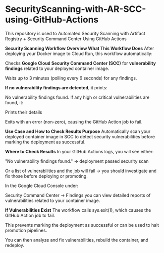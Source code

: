 # SecurityScanning-with-AR-SCC-using-GitHub-Actions
This repository is used to Automated Security Scanning with Artifact Registry + Security Command Center Using GitHub Actions


**Security Scanning Workflow Overview
What This Workflow Does**
After deploying your Docker image to Cloud Run, this workflow automatically:

Checks **Google Cloud Security Command Center (SCC)** for **vulnerability findings** related to your deployed container image.

Waits up to 3 minutes (polling every 6 seconds) for any findings.

**If no vulnerability findings are detected**, it prints:

No vulnerability findings found.
If any high or critical vulnerabilities are found, it:

Prints their details

Exits with an error (non-zero), causing the GitHub Action job to fail.

**Use Case and How to Check Results
Purpose**
Automatically scan your deployed container image in SCC to detect security vulnerabilities before marking the deployment as successful.

**Where to Check Results**
In your GitHub Actions logs, you will see either:

"No vulnerability findings found." → deployment passed security scan

Or a list of vulnerabilities and the job will fail → you should investigate and fix those before deploying or promoting.

In the Google Cloud Console under:


Security Command Center → Findings
you can view detailed reports of vulnerabilities related to your container image.

**If Vulnerabilities Exist**
The workflow calls sys.exit(1), which causes the GitHub Action job to fail.

This prevents marking the deployment as successful or can be used to halt promotion pipelines.

You can then analyze and fix vulnerabilities, rebuild the container, and redeploy.

